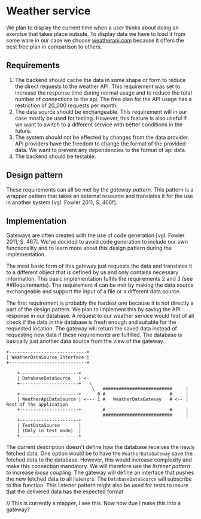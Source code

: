 # Weather service
We plan to display the current time when a user thinks about doing an exercise that takes place outside. To display data we have to load it from some ware in our case we choose [weatherapi.com](weatherapi.com) because it offers the best free plan in comparison to others.

## Requirements
1. The backend should cache the data in some shape or form to reduce the direct requests to the weather API. This requirement was set to increase the response time during normal usage and to reduce the total number of connections to the api. The free plan for the API usage has a restriction of 20_000 requests per month.
2. The data source should be exchangeable. This requirement will in our case mostly be used for testing. However, this feature is also useful if we want to switch to a different service with better conditions in the future.
3. The system should not be effected by changes from the data provider. API providers have the freedom to change the format of the provided data. We want to prevent any dependencies to the format of api data.
4. The backend should be testable.

## Design pattern
These requirements can all be met by the _gateway pattern_. This pattern is a wrapper pattern that takes an external resource and translates it for the use in another system [vgl. Fowler 2011, S. 466f].

## Implementation
Gateways are often created with the use of code generation [vgl. Fowler 2011, S. 467]. We've decided to avoid code generation to include our own functionality and to learn more about this design pattern during the implementation.

The most basic form of this gateway just requests the data and translates it to a different object that is defined by us and only contains necessary information. This basic implementation fulfils the requirements 2 and 3 (see ##Requirements). The requirement 4 can be met by making the data source exchangeable and support the input of a file or a different data source. 

The first requirement is probably the hardest one because it is not directly a part of the design pattern. We plan to implement this by saving the API response in our database. A request to our weather service would first of all check if the data in the database is fresh enough and suitable for the requested location. The gateway will return the saved data instead of requesting new data if these requirements are fulfilled. The database is basically just another data source from the view of the gateway.

```
+-----------------------------+
| WeatherDataSource_Interface |
+-----------------------------+

    +----------------------+
    | DatabaseDataSource   | <-
    +----------------------+   \
                                \   ##########################     |
    +----------------------+      0 #                        #     |
    | WeatherApiDataSource | <--- 1 #   WeatherDataGateway   # <-- | Rest of the application
    +----------------------+        #                        #     |
                                    ##########################     |
    +----------------------+
    | TestDataSource       |
    | (Only in test mode)  |
    +----------------------+
```

The current description doesn't define how the database receives the newly fetched data. One option would be to have the `WeatherDataGateway` save the fetched data to the database. However, this would increase complexity and make this connection mandatory. We will therefore use the _listener pattern_ to increase _loose coupling_. The gateway will define an interface that pushes the new fetched data to all listeners. The `DatabaseDataSource` will subscribe to this function. This listener pattern might also be used for tests to insure that the delivered data has the expected format

[Fowler 2011]: Source

// This is currently a mapper, I see this. Now how due I make this into a gateway?